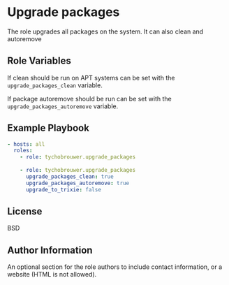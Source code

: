 Upgrade packages
=========

The role upgrades all packages on the system. It can also clean and autoremove

Role Variables
--------------

If clean should be run on APT systems can be set with the ```upgrade_packages_clean``` variable.

If package autoremove should be run can be set with the ```upgrade_packages_autoremove``` variable.

Example Playbook
----------------

```yaml
- hosts: all
  roles:
    - role: tychobrouwer.upgrade_packages
    
    - role: tychobrouwer.upgrade_packages
      upgrade_packages_clean: true
      upgrade_packages_autoremove: true
      upgrade_to_trixie: false
```

License
-------

BSD

Author Information
------------------

An optional section for the role authors to include contact information, or a website (HTML is not allowed).
